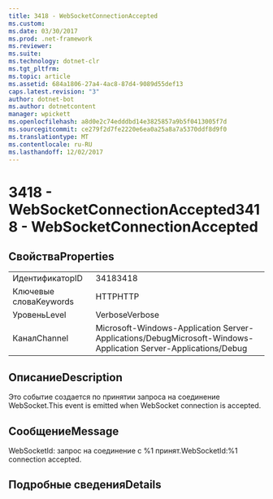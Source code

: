 ```yaml
---
title: 3418 - WebSocketConnectionAccepted
ms.custom: 
ms.date: 03/30/2017
ms.prod: .net-framework
ms.reviewer: 
ms.suite: 
ms.technology: dotnet-clr
ms.tgt_pltfrm: 
ms.topic: article
ms.assetid: 684a1806-27a4-4ac8-87d4-9089d55def13
caps.latest.revision: "3"
author: dotnet-bot
ms.author: dotnetcontent
manager: wpickett
ms.openlocfilehash: a8d0e2c74edddbd14e3825857a9b5f0413005f7d
ms.sourcegitcommit: ce279f2d7fe2220e6ea0a25a8a7a5370ddf8d9f0
ms.translationtype: MT
ms.contentlocale: ru-RU
ms.lasthandoff: 12/02/2017
---
```

# <a name="3418---websocketconnectionaccepted"></a><span data-ttu-id="7b1a7-102">3418 - WebSocketConnectionAccepted</span><span class="sxs-lookup"><span data-stu-id="7b1a7-102">3418 - WebSocketConnectionAccepted</span></span>
## <a name="properties"></a><span data-ttu-id="7b1a7-103">Свойства</span><span class="sxs-lookup"><span data-stu-id="7b1a7-103">Properties</span></span>  
  
|||  
|-|-|  
|<span data-ttu-id="7b1a7-104">Идентификатор</span><span class="sxs-lookup"><span data-stu-id="7b1a7-104">ID</span></span>|<span data-ttu-id="7b1a7-105">3418</span><span class="sxs-lookup"><span data-stu-id="7b1a7-105">3418</span></span>|  
|<span data-ttu-id="7b1a7-106">Ключевые слова</span><span class="sxs-lookup"><span data-stu-id="7b1a7-106">Keywords</span></span>|<span data-ttu-id="7b1a7-107">HTTP</span><span class="sxs-lookup"><span data-stu-id="7b1a7-107">HTTP</span></span>|  
|<span data-ttu-id="7b1a7-108">Уровень</span><span class="sxs-lookup"><span data-stu-id="7b1a7-108">Level</span></span>|<span data-ttu-id="7b1a7-109">Verbose</span><span class="sxs-lookup"><span data-stu-id="7b1a7-109">Verbose</span></span>|  
|<span data-ttu-id="7b1a7-110">Канал</span><span class="sxs-lookup"><span data-stu-id="7b1a7-110">Channel</span></span>|<span data-ttu-id="7b1a7-111">Microsoft-Windows-Application Server-Applications/Debug</span><span class="sxs-lookup"><span data-stu-id="7b1a7-111">Microsoft-Windows-Application Server-Applications/Debug</span></span>|  
  
## <a name="description"></a><span data-ttu-id="7b1a7-112">Описание</span><span class="sxs-lookup"><span data-stu-id="7b1a7-112">Description</span></span>  
 <span data-ttu-id="7b1a7-113">Это событие создается по принятии запроса на соединение WebSocket.</span><span class="sxs-lookup"><span data-stu-id="7b1a7-113">This event is emitted when WebSocket connection is accepted.</span></span>  
  
## <a name="message"></a><span data-ttu-id="7b1a7-114">Сообщение</span><span class="sxs-lookup"><span data-stu-id="7b1a7-114">Message</span></span>  
 <span data-ttu-id="7b1a7-115">WebSocketId: запрос на соединение с %1 принят.</span><span class="sxs-lookup"><span data-stu-id="7b1a7-115">WebSocketId:%1 connection accepted.</span></span>  
  
## <a name="details"></a><span data-ttu-id="7b1a7-116">Подробные сведения</span><span class="sxs-lookup"><span data-stu-id="7b1a7-116">Details</span></span>
